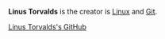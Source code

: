 **Linus Torvalds** is the creator is [Linux](?Linux) and [Git](?Git).

[Linus Torvalds's GitHub](https://github.com/torvalds)
